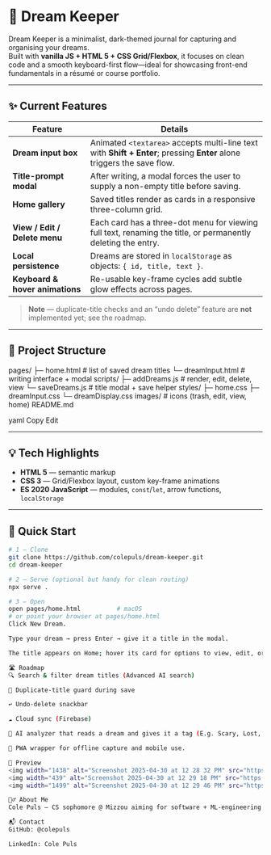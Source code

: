 # 🌙 Dream Keeper

Dream Keeper is a minimalist, dark-themed journal for capturing and organising your dreams.  
Built with **vanilla JS + HTML 5 + CSS Grid/Flexbox**, it focuses on clean code and a smooth keyboard-first flow—ideal for showcasing front-end fundamentals in a résumé or course portfolio.

---

## ✨ Current Features

| Feature | Details |
|---------|---------|
| **Dream input box** | Animated `<textarea>` accepts multi-line text with **Shift + Enter**; pressing **Enter** alone triggers the save flow. |
| **Title-prompt modal** | After writing, a modal forces the user to supply a non-empty title before saving. |
| **Home gallery** | Saved titles render as cards in a responsive three-column grid. |
| **View / Edit / Delete menu** | Each card has a three-dot menu for viewing full text, renaming the title, or permanently deleting the entry. |
| **Local persistence** | Dreams are stored in `localStorage` as objects: `{ id, title, text }`. |
| **Keyboard & hover animations** | Re-usable key-frame cycles add subtle glow effects across pages. |

> **Note** — duplicate-title checks and an “undo delete” feature are **not** implemented yet; see the roadmap.

---

## 📁 Project Structure

pages/ ├─ home.html # list of saved dream titles └─ dreamInput.html # writing interface + modal scripts/ ├─ addDreams.js # render, edit, delete, view └─ saveDreams.js # title modal + save helper styles/ ├─ home.css ├─ dreamInput.css └─ dreamDisplay.css images/ # icons (trash, edit, view, home) README.md

yaml
Copy
Edit

---

## 💡 Tech Highlights

- **HTML 5** — semantic markup  
- **CSS 3** — Grid/Flexbox layout, custom key-frame animations  
- **ES 2020 JavaScript** — modules, `const`/`let`, arrow functions, `localStorage`  

---

## 🚀 Quick Start

```bash
# 1 – Clone
git clone https://github.com/colepuls/dream-keeper.git
cd dream-keeper

# 2 – Serve (optional but handy for clean routing)
npx serve .

# 3 – Open
open pages/home.html          # macOS
# or point your browser at pages/home.html
Click New Dream.

Type your dream → press Enter → give it a title in the modal.

The title appears on Home; hover its card for options to view, edit, or delete.

🛣️ Roadmap
🔍 Search & filter dream titles (Advanced AI search)

🚫 Duplicate-title guard during save

↩️ Undo-delete snackbar

☁️ Cloud sync (Firebase)

🧠 AI analyzer that reads a dream and gives it a tag (E.g. Scary, Lost, Confused, Sad, Uplifting)

📱 PWA wrapper for offline capture and mobile use.

📸 Preview
<img width="1438" alt="Screenshot 2025-04-30 at 12 28 32 PM" src="https://github.com/user-attachments/assets/6808b20d-4b27-48d0-b072-465289ae7492" />
<img width="439" alt="Screenshot 2025-04-30 at 12 29 18 PM" src="https://github.com/user-attachments/assets/39d6e0ac-ff1e-49d8-9012-05d67acdeb50" />
<img width="1499" alt="Screenshot 2025-04-30 at 12 29 46 PM" src="https://github.com/user-attachments/assets/54044e53-bf03-404c-ad02-da5a77f90b03" />

🙋‍♂️ About Me
Cole Puls — CS sophomore @ Mizzou aiming for software + ML-engineering roles.

📬 Contact
GitHub: @colepuls

LinkedIn: Cole Puls

